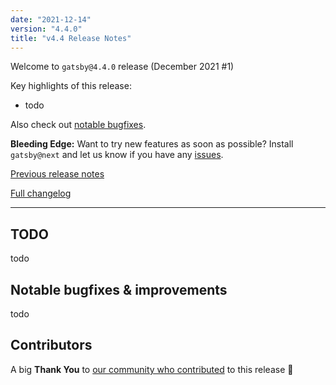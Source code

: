 ```yaml
---
date: "2021-12-14"
version: "4.4.0"
title: "v4.4 Release Notes"
---
```


Welcome to `gatsby@4.4.0` release (December 2021 #1)

Key highlights of this release:

- todo

Also check out [notable bugfixes](#notable-bugfixes--improvements).

**Bleeding Edge:** Want to try new features as soon as possible? Install `gatsby@next` and let us know
if you have any [issues](https://github.com/gatsbyjs/gatsby/issues).

[Previous release notes](/docs/reference/release-notes/v4.3)

[Full changelog](https://github.com/gatsbyjs/gatsby/compare/gatsby@4.4.0-next.0...gatsby@4.4.0)

---

## TODO

todo

## Notable bugfixes & improvements

todo

## Contributors

A big **Thank You** to [our community who contributed](https://github.com/gatsbyjs/gatsby/compare/gatsby@4.4.0-next.0...gatsby@4.4.0) to this release 💜
